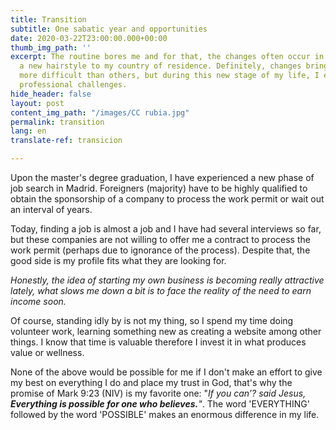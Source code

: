 ```yaml
---
title: Transition
subtitle: One sabatic year and opportunities
date: 2020-03-22T23:00:00.000+00:00
thumb_img_path: ''
excerpt: The routine bores me and for that, the changes often occur in my life. From
  a new hairstyle to my country of residence. Definitely, changes bring some challenges
  more difficult than others, but during this new stage of my life, I experience some
  professional challenges.
hide_header: false
layout: post
content_img_path: "/images/CC rubia.jpg"
permalink: transition
lang: en
translate-ref: transicion

---
```

Upon the master's degree graduation, I have experienced a new phase of job search in Madrid. Foreigners (majority) have to be highly qualified to obtain the sponsorship of a company to process the work permit or wait out an interval of years.

Today, finding a job is almost a job and I have had several interviews so far, but these companies are not willing to offer me a contract to process the work permit (perhaps due to ignorance of the process). Despite that, the good side is my profile fits what they are looking for.

_Honestly, the idea of starting my own business is becoming really attractive lately, what slows me down a bit is to face the reality of the need to earn income soon._

Of course, standing idly by is not my thing, so I spend my time doing volunteer work, learning something new as creating a website among other things. I know that time is valuable therefore I invest it in what produces value or wellness.

None of the above would be possible for me if I don't make an effort to give my best on everything I do and place my trust in God, that's why the promise of Mark 9:23 (NIV) is my favorite one: "_If you can’? said Jesus, **Everything is possible for one who believes.**"_. The word 'EVERYTHING' followed by the word 'POSSIBLE' makes an enormous difference in my life.